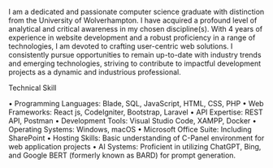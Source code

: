 I am a dedicated and passionate computer science graduate with distinction from the University of Wolverhampton. I have acquired a profound level of analytical and critical awareness in my chosen discipline(s). With 4 years of experience in website development and a robust proficiency in a range of technologies, I am devoted to crafting user-centric web solutions. I consistently pursue opportunities to remain up-to-date with industry trends and emerging technologies, striving to contribute to impactful development projects as a dynamic and industrious professional.

Technical Skill

•	Programming Languages: Blade, SQL, JavaScript, HTML, CSS, PHP
•	Web Frameworks: React js, CodeIgniter, Bootstrap, Laravel
•	API Expertise: REST API, Postman
•	Development Tools: Visual Studio Code, XAMPP, Docker
•	Operating Systems: Windows, macOS
•	Microsoft Office Suite: Including SharePoint
•	Hosting Skills: Basic understanding of C-Panel environment for web application projects
•	AI Systems: Proficient in utilizing ChatGPT, Bing, and Google BERT (formerly known as BARD) for prompt generation.

<!---
abrahamodianjo/abrahamodianjo is a ✨ special ✨ repository because its `README.md` (this file) appears on your GitHub profile.
You can click the Preview link to take a look at your changes.
--->
